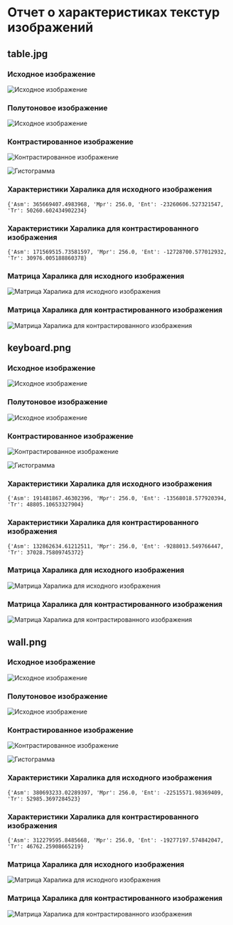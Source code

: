 # Отчет о характеристиках текстур изображений

## table.jpg
### Исходное изображение
![Исходное изображение](input/table.jpg)

### Полутоновое изображение
![Исходное изображение](results/semitone/table.jpg)

### Контрастированное изображение
![Контрастированное изображение](results/contrasted/table.jpg)

![Гистограмма](results/histograms/table.jpg)

### Характеристики Харалика для исходного изображения
```
{'Asm': 365669407.4983968, 'Mpr': 256.0, 'Ent': -23260606.527321547, 'Tr': 50260.602434902234}
```

### Характеристики Харалика для контрастированного изображения
```
{'Asm': 171569515.73581597, 'Mpr': 256.0, 'Ent': -12728700.577012932, 'Tr': 30976.005188860378}
```

### Матрица Харалика для исходного изображения
![Матрица Харалика для исходного изображения](results/haralik/table.jpg)

### Матрица Харалика для контрастированного изображения
![Матрица Харалика для контрастированного изображения](results/haralik_contrasted/table.jpg)

## keyboard.png
### Исходное изображение
![Исходное изображение](input/keyboard.png)

### Полутоновое изображение
![Исходное изображение](results/semitone/keyboard.png)

### Контрастированное изображение
![Контрастированное изображение](results/contrasted/keyboard.png)

![Гистограмма](results/histograms/keyboard.png)

### Характеристики Харалика для исходного изображения
```
{'Asm': 191481867.46302396, 'Mpr': 256.0, 'Ent': -13568018.577920394, 'Tr': 48805.10653327904}
```

### Характеристики Харалика для контрастированного изображения
```
{'Asm': 132862634.61212511, 'Mpr': 256.0, 'Ent': -9288013.549766447, 'Tr': 37028.75809745372}
```

### Матрица Харалика для исходного изображения
![Матрица Харалика для исходного изображения](results/haralik/keyboard.png)

### Матрица Харалика для контрастированного изображения
![Матрица Харалика для контрастированного изображения](results/haralik_contrasted/keyboard.png)

## wall.png
### Исходное изображение
![Исходное изображение](input/wall.png)

### Полутоновое изображение
![Исходное изображение](results/semitone/wall.png)

### Контрастированное изображение
![Контрастированное изображение](results/contrasted/wall.png)

![Гистограмма](results/histograms/wall.png)

### Характеристики Харалика для исходного изображения
```
{'Asm': 380693233.02289397, 'Mpr': 256.0, 'Ent': -22515571.98369409, 'Tr': 52985.3697284523}
```

### Характеристики Харалика для контрастированного изображения
```
{'Asm': 312279595.8485668, 'Mpr': 256.0, 'Ent': -19277197.574842047, 'Tr': 46762.25908665219}
```

### Матрица Харалика для исходного изображения
![Матрица Харалика для исходного изображения](results/haralik/wall.png)

### Матрица Харалика для контрастированного изображения
![Матрица Харалика для контрастированного изображения](results/haralik_contrasted/wall.png)

